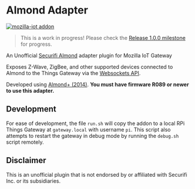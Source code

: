 
Almond Adapter
==============

[![mozilla-iot addon](https://img.shields.io/badge/mozilla--iot-addon-blue.svg?logo=mozilla&logoColor=white&colorA=black&colorB=5d9bc7)](https://iot.mozilla.org/)

> This is a work in progress! Please check the [Release 1.0.0 milestone](https://github.com/cr0ybot/almond-adapter/milestone/1) for progress.

An Unofficial [Securifi Almond](https://www.securifi.com/almond) adapter plugin for Mozilla IoT Gateway

Exposes Z-Wave, ZigBee, and other supported devices connected to Almond to the Things Gateway via the [Websockets API](https://wiki.securifi.com/index.php/Websockets_Documentation).

Developed using [Almond+ (2014)](https://www.securifi.com/almondplus). __You must have firmware R089 or newer to use this adapter.__

## Development

For ease of development, the file `run.sh` will copy the addon to a local RPi Things Gateway at `gateway.local` with username `pi`. This script also attempts to restart the gateway in debug mode by running the `debug.sh` script remotely.

## Disclaimer

This is an unofficial plugin that is not endorsed by or affiliated with Securifi Inc. or its subsidiaries.
